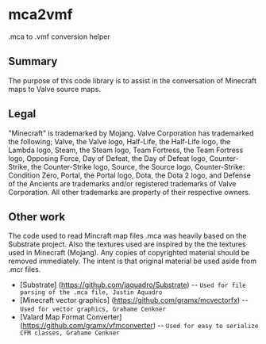 mca2vmf
=======
.mca to .vmf conversion helper

Summary
-------

The purpose of this code library is to assist in the conversation of Minecraft maps to Valve source maps. 

Legal
-------
"Minecraft" is trademarked by Mojang. Valve Corporation has trademarked the following; Valve, the Valve logo, Half-Life, the Half-Life logo, the Lambda logo, Steam, the Steam logo, Team Fortress, the Team Fortress logo, Opposing Force, Day of Defeat, the Day of Defeat logo, Counter-Strike, the Counter-Strike logo, Source, the Source logo, Counter-Strike: Condition Zero, Portal, the Portal logo, Dota, the Dota 2 logo, and Defense of the Ancients are trademarks and/or registered trademarks of Valve Corporation. All other trademarks are property of their respective owners.

Other work
-------
The code used to read Mincraft map files .mca was heavily based on the Substrate project. Also the textures used are inspired by the the textures used in Minecraft (Mojang). Any copies of copyrighted material should be removed immediately. The intent is that original material be used aside from .mcr files.

* [Substrate] (https://github.com/jaquadro/Substrate) -- `Used for file parsing of the .mca file, Justin Aquadro `
* [Minecraft vector graphics] (https://github.com/gramx/mcvectorfx) -- `Used for vector graphics, Grahame Cenkner `
* [Valard Map Format Converter] (https://github.com/gramx/vfmconverter) -- `Used for easy to serialize CFM classes, Grahame Cenkner `
